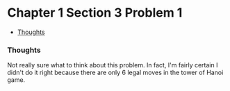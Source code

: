 Chapter 1 Section 3 Problem 1
=============================

- [Thoughts][thoughts]

### Thoughts ###

Not really sure what to think about this problem. In fact, I'm fairly certain
I didn't do it right because there are only 6 legal moves in the tower of
Hanoi game.

[thoughts]: #thoughts
